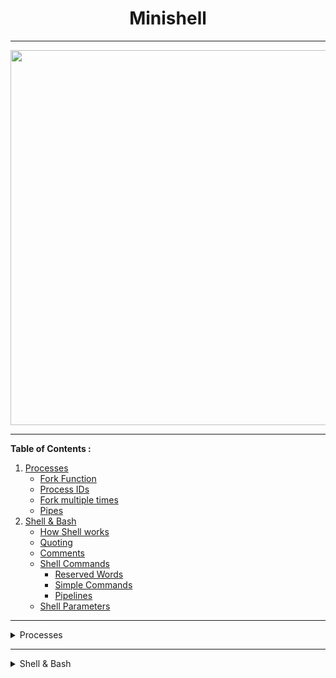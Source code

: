 <h1 align= "center"><b>Minishell</b></h1>

---
<p align="center"><img src="https://i.imgur.com/qPpvSm9.png" width="600"></p>

---
 **Table of Contents :**  
1. [Processes](#processes)   
	- [Fork Function](#Fork-Function)    
	- [Process IDs](#processes-ids)  
	- [Fork multiple times](#fork-multiple-times)  
	- [Pipes](#pipes)  
2. [Shell & Bash](#shell--bash)   
	- [How Shell works](#how-shell-works)  
	- [Quoting](#quoting)  
	- [Comments](#comments)  
	- [Shell Commands](#shell-commands)  
		- [Reserved Words](#reserved-words)  
		- [Simple Commands](#simple-commands)  
		- [Pipelines](#pipelines)  
	- [Shell Parameters](#shell-parameters)  
---
<details> <
<summary>Processes</summary>

# Processes


We will take a look how to work with multiple processes inside our C programs and how to communicate between them.  

**But first! What is a process ?**  
A process is an instance of a computer program that is being executed, the program is a static set of instructions, while the process is a dynamic execution of those instructions.  

## Fork Function 

`fork()` is a system call used for creating a new process in Linux systems which is called the **child process**, it returns :  
+ **Negative value** `-1` if the creation of a child process was failed;  
+ **Zero** returned to the new child process which created;  
+ **Positive value** returned to the parent or caller.


```C
#include<stdio.h>
#include<unistd.h>

int main ()
{
	printf("before fork()\n");
	fork();
	printf("After calling the function fork()\n");
}
```

If we use the `fork()` function on a normal code like printing `After calling the function fork()` we'll notice that the message printed twice, why ?  

<p align="center"> 
	<img src="https://i.imgur.com/Lu0pybW.png" width=400>
</p>

**What happened ?**  
When calling `fork()` function a new **child process**  is born and start executing **the following lines.**   
The `fork()` function return an integer that represent the `Id` of the process, the child process always got the `id = 0` when success  and `id = -1` if it fails.  

**How to `wait` for processes to finish**  
The `wait()` function is used in C by a parent process to pause its execution until **one** of its child processes has finished executing.   
It returns the process ID of the terminated child process, if there are no child processes to wait for, or if an error occurs it returns `-1`, example of an example when there is no children to wait.  

## Processes IDs

**Process IDs** are just identification numbers of running processes assigned by the operating system, each process in Linux has its own number ID that is **unique**.  

**`getpid();` :**  
To get the process ID of a process we call the function **`getpid();`** It returns an `pid_t` represented as an integer.  
 **`getppid();` :**  
 The function that help us to get directly the parent ID of a process is `getpid();` by reference to get the parent process ID.  

```C
#include <stdio.h>
#include <unistd.h>
#include <sys/wait.h>

int main ()
{
        int  i;

        i = fork();
        if (!i)
        {
	        sleep(1);
	        printf("Child Process : Current ID : %d, Parent ID : %d", getpid(), getppid());
        }
        else
	        printf("Main Process : Current ID : %d, Parent ID : %d", getpid(), getppid());
        printf("\n");
        return 0;
}

```

<p align="center">
	<img src="https://i.imgur.com/El1FwYI.png"  width="650">
</p>

We'll notice that the parent process of the child process is not the main process, why is that ?  
So because we sleep the child process, the main process which is the current child parent process has been terminated, so while the child process continue after sleeping, a new process assigned to it as its new parent process.  

That's why we need always to use the `wait()` function so the parent process wait until its child process terminate and then continue, simply we add  the next line to our code :  
```C
int main
{
	// previous code
	if (i)
		wait(NULL);
	return (0);
}
```

<p align="center">
	<img src="https://i.imgur.com/BpJL206.png"  width="550">
</p>

## Fork multiple times
 
The mathematical equation on multiple forks is : `2^n` so 2 forks produce 4 processes, and for 4 forks 16 processes.   

On this example there is two forks on the main function, if we run the program we gonna notice that 4 "hello world" are printed.  
<p align="center"> 
	<img src="https://i.imgur.com/IZNC3GT.png" width=400>
</p>


Let's make a code of this situation :   
```C
#include <stdio.h>
#include <unistd.h>

int main ()
{
	int id1;
	int id2;

	id1 = fork();
	id2 = fork();
}
```

Let's visualize that's going on here :  
<p align="center"> 
	<img src="https://i.imgur.com/wLGn2jL.png" width="500">
</p>

```C
#include <stdio.h>
#include <unistd.h>

int main ()
{
	int id1;
	int id2;

	id1 = fork();
	id2 = fork();
	if (!id1)
	{
		if (!id2)
			printf("We are process y\n");
		else
			printf("We are process x\n");
	}
	else
	{
		if (!id2)
			printf("We are process z\n");
		else
			printf("We are the parent process!\n");
	}
	while (wait(NULL) != -1 || errno != ECHILD);
	return (0);
}
```
**what `wait(NULL) != -1` mean ?**  
The `wait()` function return `-1` when it fails or where there is no child to wait;  

**What `errno`, `ECHILD` stands for ?**  
+ **`errno` :** is a global variable defined in `<errno.h>` that stores an error code when a function fails.   
  Error code is a number or a symbol used by a program or operating system to indicate that something went wrong, for example when a program tries to do something it might fail, instead of just saying "it failed" the system gives an error code (a number) that explains why it failed;

+ **`ECHILD` :** is a specific error code stored in `errno`, it means **NO CHILD PROCESS!**, we get `ECHILD` when calling `wait()` and there is no child process to wait for, so when checking `errno != ECHILD` that's mean that the while loop should check if there is a child to execute what is inside the loop;  


## Pipes

Pipe() system call it is a file-like that lives in the memory not on the disk, a connection between two processes,  pipe() is one-way communication only, such as the standard output from one process become the standard input of the other process.  


<p align="center"> 
	<img src="https://i.imgur.com/adcnQYi.png" width="600">
</p>

**Syntax :**  
`int pipe(int fds[2]);`. Parameters :  
+ **ft\[0] :** will be the file descriptor for the **read** end of pipe;  
+ **ft\[1] :** Will be the file descriptor for the **write** end of pipe;
+ **Returns :**
	+ **`0`** on success;
	+ **`-1`** on error.  

On the next example we gonna send a message from the child process to the parent :   

```C
#include <unistd.h>
#include <stdio.h>
#include <stdlib.h>

int main ()
{
	int fd[2];
	int id;
	char str[29];

	if (pipe(fd) < 0)
		exit(1);
	id = fork();
	if (!id)
	{
		close(fd[0]);
		write(fd[1], "Sent from the Child process!", 29);
		close(fd[1]);
	}
	else
	{
		close(fd[1]);
		read(fd[0], &str, 29);
		close(fd[0]);
		write(1, str, 29);
	}
}

```

Calling `pipe()` before `fork()` is essential to communicate between the child and the parent process, that's ensure that both processes inherit the same pipe file descriptors `fd[0]` and `fd[1]`;  
If you call `fork()` before the `pipe()` the child process won't know about the pipe the parent created.

<p align="center"> 
	<img src="https://i.imgur.com/RiVyW3D.png" width="400">
</p>

## FIFOs

FIFO also known as **named pipe** is a special type of file used for interprocess communication.   

**What is the difference between the traditional pipes (unnamed), and the named pipes (FIFOs) ? And why they called like that ?**  
+ **Unnamed Pipes :** They are the traditional pipes which are temporary and exist only as long as the process that created them is running, they called unnamed because they not exist as a file in the filesystem. 

+ **Named Pipes :** FIFOs are a powerful mechanism for inter-process communication, you can read and write from any open process as long as the system is up.  Called named because it has a name in the filesystem.

<p align="center"> 
	<img src="https://i.imgur.com/O1Lh0D1.png" width="400">
</p>

**Create a FIFO :**  
The file of the named pipe (FIFO) which allow the communication between two or more processes by reading and writing to the same file is created using the **`mkfifo();`** system call.  
Once created, any process can open the named pipe for reading and writing.  
We need to include :  

```C
	#include <sys/stat.h>
	#inlcude <sys/types.h>
```

So first we need to create the FIFO file :  `int mkfifo (const char *pathname, mode_t mode);`  

+ **pathname :** the name of the file or also with its path, for example `"newfile"` gonna create the file at my current directory, when using `"/tmp/newfile"` gonna create the file on the tmp path;  
+ **mode :** is the permissions of the file, represent who can access what in a file on  a UNIX system, 0777 to say this file is gonna be able to be read from or read to to **anybody** ;
<p align="center"> 
	<img src="https://i.imgur.com/CHZ5Iti.png" width="500">
</p>

+ **`mkfifiReturns values :** `0` when success and `-1` if it fails.


Let's create a FIFO file and write into it a message `"Am inside the fifo file!"` :  
```C
#inlcude <sys/stat.h>
#include <sys/types.h>
#include <fcntl.h>

int main ()
{
	int fd;
	char str[25] = "Am inside the fifo file!";
	
	if (mkfifo ("myfifofile", 0777) == -1)
		return (1);
	fd = open ("myfifofile", O_WRONLY );
	if (write (fd, str, 25) == -1)
		return (2);
	close (fd);
	return (0);
}
```

If we execute this code you gonna notice that it will hang!  
The problem is from the `open` system call, on the manual of `open`  :  
<p align="center"> 
	<img src="https://i.imgur.com/8AbcgQg.png" width="700">
</p>
So we need another process to open the same FIFO file for reading.  
</details>
  
---
<details>   <
<summary>Shell & Bash</summary>

# Shell & Bash

**Shell** is program that provides a command-line interface between the user and the operating system (the kernel).  

<p align="center">
	<img src = "https://i.imgur.com/CIp3g2M.png" width= 500>
</p>

There are different types of shells :  
+ **Bourne shell (`sh`);**  
+ **Bourne Again Shell (`bash`);**  
+ **Z shell (`zsh`)**  

## How Shell works

In case facing the comment symbol (`#`) the shell ignore it with the rest of that line, otherwise the shell divide the input into **words** and **operators**.  
The shell parse these tokens into commands, remove special meaning of certain words or characters, expand others, redirects input and output as needed, executes the specified command.   

### Shell from terminal input into execution  

Those are the **steps** of Shell operation :  
+ **Reads its input from the terminal;**  
+ Break the input into words and operators, obeying the quoting rules. These tokens are separated by `metacharacters`;  
+ Parses the tokens into simple and compound commands;   
+ Performs the expanded tokens into the lists of filenames and commands and arguments;  
+ **Executes the command.**  

## Quoting  

On Shell there is some special characters or words which have a meaning not read as a simple text, sometimes we need to disable this option so we could use the special character as a normal text. **That's what the quoting used for**.  

There are **three** ways of quoting mechanisms :  

+ **Escape character :** A non-quoted backslash   `\`   is the Bash escape character. It preserves the literal value of the next character that follows;  

+ **Single quotes :** Enclosing characters in single quotes   `'` preserves the literal value of **each** character within the quotes, even the `$` sign. A single quote may not occur between single quotes even if you're typing the escape character before it;  

+ **Double quotes :** Enclosing characters in double quotes `"` preserves the literal value of all characters within the quotes, except the `$`, `'`, `\`.  The `$` and `'` characters retain their special meaning withing the double quotes. The `\` retains its specific meaning only when followed by one of the following characters : `$`, `'`, `"`, `\` or newline. Not like the single quotes, the double quotes may be quoted by preceding it with a backslash.   

#### **ANSI C-style :**  

The form `$'string'`  treated as a **special** kind of single quotes.  Inside the `'string'` if the present of a backslash character it replaced by the ANSI-C standard using the C-style escape sequences like `\n`, `\t`, `\\`, etc.  This is different from the regular single quotes which treat everything literally.  

**Example :**  
`echo 'Hello\tWorld` => `Hello\tWorld`;  
`echo $'Hello\tWorld` => `Hello     World`.  

<p align="center">
	<img src = "https://i.imgur.com/Z7vQifL.png" width= 500>
</p>

## Comments 

A word beginning with a `#` cause that word and all remaining characters on that line to be ignored, even if there is the pipes.  
<p align="center">
	<img src = "https://i.imgur.com/PymwtDk.png" width= 650>
</p>

## Shell Commands  

A simple shell command consist of the **command** itself followed by **arguments** separated by spaces.  
We can get also complex command that composed of simple commands.  

### Reserved Words

Words that have special meaning to the shell. They are used to begin and end the shell's compound commands.  
**Examples :** if, then, elif, else, time, in, for,  while, done, etc.  

### Simple Commands

Sequence of words separated by blanks, terminated by one of the shell's control operators. The first word specifies a command to be executed, and the rest of the words are that command's arguments.  


### Pipelines  

A pipeline is a sequence of one or more commands separated by the `|` operator, where the standard output of one command becomes the standard input of the next command.  

**Syntax :**  
`command1 | command2 | command3 ...`   

The shell create the **pipe** using the `pipe()` system call, then it forks child processes for each command.   
Each command in a multi-command pipeline is executed in its own subshell.  

## Shell Parameters

Anything that hold a values in shell is a **parameter**. It can be a name, a number or one of the special characters. A **variable** is a parameter denoted by a name, it has a value and zero or more attributes.   
A parameter is set if it has been assigned a value, the null string is a **valid** value.  

A variable is assigned to using a statement of the form :  
`name=[value]`  

---

